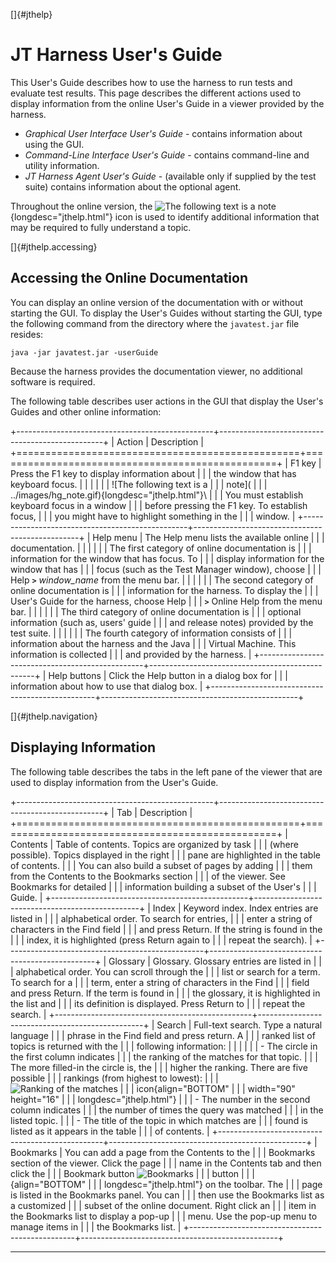
[]{#jthelp}

# JT Harness User\'s Guide

This User\'s Guide describes how to use the harness to run tests and evaluate test results. This
page describes the different actions used to display information from the online User\'s Guide in a
viewer provided by the harness.

-   *Graphical User Interface User\'s Guide* - contains information about using the GUI.
-   *Command-Line Interface User\'s Guide* - contains command-line and utility information.
-   *JT Harness Agent User\'s Guide* - (available only if supplied by the test suite) contains
    information about the optional agent.

Throughout the online version, the ![The following text is a
note](../images/hg_note.gif){longdesc="jthelp.html"} icon is used to identify additional information
that may be required to fully understand a topic.

[]{#jthelp.accessing}

## Accessing the Online Documentation

You can display an online version of the documentation with or without starting the GUI. To display
the User\'s Guides without starting the GUI, type the following command from the directory where the
`javatest.jar` file resides:

`java -jar javatest.jar -userGuide`

Because the harness provides the documentation viewer, no additional software is required.

The following table describes user actions in the GUI that display the User\'s Guides and other
online information:

+-------------------------------------------------+-------------------------------------------------+
| Action                                          | Description                                     |
+=================================================+=================================================+
| F1 key                                          | Press the F1 key to display information about   |
|                                                 | the window that has keyboard focus.             |
|                                                 |                                                 |
|                                                 | ![The following text is a                       |
|                                                 | note](                                          |
|                                                 | ../images/hg_note.gif){longdesc="jthelp.html"}\ |
|                                                 | You must establish keyboard focus in a window   |
|                                                 | before pressing the F1 key. To establish focus, |
|                                                 | you might have to highlight something in the    |
|                                                 | window.                                         |
+-------------------------------------------------+-------------------------------------------------+
| Help menu                                       | The Help menu lists the available online        |
|                                                 | documentation.                                  |
|                                                 |                                                 |
|                                                 | The first category of online documentation is   |
|                                                 | information for the window that has focus. To   |
|                                                 | display information for the window that has     |
|                                                 | focus (such as the Test Manager window), choose |
|                                                 | Help **`>`** *window_name* from the menu bar.   |
|                                                 |                                                 |
|                                                 | The second category of online documentation is  |
|                                                 | information for the harness. To display the     |
|                                                 | User\'s Guide for the harness, choose Help      |
|                                                 | **`>`** Online Help from the menu bar.          |
|                                                 |                                                 |
|                                                 | The third category of online documentation is   |
|                                                 | optional information (such as, users\' guide    |
|                                                 | and release notes) provided by the test suite.  |
|                                                 |                                                 |
|                                                 | The fourth category of information consists of  |
|                                                 | information about the harness and the Java      |
|                                                 | Virtual Machine. This information is collected  |
|                                                 | and provided by the harness.                    |
+-------------------------------------------------+-------------------------------------------------+
| Help buttons                                    | Click the Help button in a dialog box for       |
|                                                 | information about how to use that dialog box.   |
+-------------------------------------------------+-------------------------------------------------+

[]{#jthelp.navigation}

## Displaying Information

The following table describes the tabs in the left pane of the viewer that are used to display
information from the User\'s Guide.

+-------------------------------------------------+-------------------------------------------------+
| Tab                                             | Description                                     |
+=================================================+=================================================+
| Contents                                        | Table of contents. Topics are organized by task |
|                                                 | (where possible). Topics displayed in the right |
|                                                 | pane are highlighted in the table of contents.  |
|                                                 | You can also build a subset of pages by adding  |
|                                                 | them from the Contents to the Bookmarks section |
|                                                 | of the viewer. See Bookmarks for detailed       |
|                                                 | information building a subset of the User\'s    |
|                                                 | Guide.                                          |
+-------------------------------------------------+-------------------------------------------------+
| Index                                           | Keyword index. Index entries are listed in      |
|                                                 | alphabetical order. To search for entries,      |
|                                                 | enter a string of characters in the Find field  |
|                                                 | and press Return. If the string is found in the |
|                                                 | index, it is highlighted (press Return again to |
|                                                 | repeat the search).                             |
+-------------------------------------------------+-------------------------------------------------+
| Glossary                                        | Glossary. Glossary entries are listed in        |
|                                                 | alphabetical order. You can scroll through the  |
|                                                 | list or search for a term. To search for a      |
|                                                 | term, enter a string of characters in the Find  |
|                                                 | field and press Return. If the term is found in |
|                                                 | the glossary, it is highlighted in the list and |
|                                                 | its definition is displayed. Press Return to    |
|                                                 | repeat the search.                              |
+-------------------------------------------------+-------------------------------------------------+
| Search                                          | Full-text search. Type a natural language       |
|                                                 | phrase in the Find field and press return. A    |
|                                                 | ranked list of topics is returned with the      |
|                                                 | following information:                          |
|                                                 |                                                 |
|                                                 | -   The circle in the first column indicates    |
|                                                 |     the ranking of the matches for that topic.  |
|                                                 |     The more filled-in the circle is, the       |
|                                                 |     higher the ranking. There are five possible |
|                                                 |     rankings (from highest to lowest):          |
|                                                 |     ![Ranking of the matches                    |
|                                                 |     icon](../images/ranks.gif){align="BOTTOM"   |
|                                                 |     width="90" height="16"                      |
|                                                 |     longdesc="jthelp.html"}                     |
|                                                 | -   The number in the second column indicates   |
|                                                 |     the number of times the query was matched   |
|                                                 |     in the listed topic.                        |
|                                                 | -   The title of the topic in which matches are |
|                                                 |     found is listed as it appears in the table  |
|                                                 |     of contents.                                |
+-------------------------------------------------+-------------------------------------------------+
| Bookmarks                                       | You can add a page from the Contents to the     |
|                                                 | Bookmarks section of the viewer. Click the page |
|                                                 | name in the Contents tab and then click the     |
|                                                 | Bookmark button ![Bookmarks                     |
|                                                 | button                                          |
|                                                 | ](../images/runTests_button.gif){align="BOTTOM" |
|                                                 | longdesc="jthelp.html"} on the toolbar. The     |
|                                                 | page is listed in the Bookmarks panel. You can  |
|                                                 | then use the Bookmarks list as a customized     |
|                                                 | subset of the online document. Right click an   |
|                                                 | item in the Bookmarks list to display a pop-up  |
|                                                 | menu. Use the pop-up menu to manage items in    |
|                                                 | the Bookmarks list.                             |
+-------------------------------------------------+-------------------------------------------------+

----------------------------------------------------------------------------------------------------


